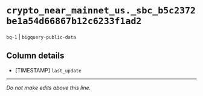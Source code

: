 # `crypto_near_mainnet_us._sbc_b5c2372be1a54d66867b12c6233f1ad2`
`bq-1` | `bigquery-public-data`

## Column details
* [TIMESTAMP] `last_update`

-------------------------------------------------------------------------------
*Do not make edits above this line.*
